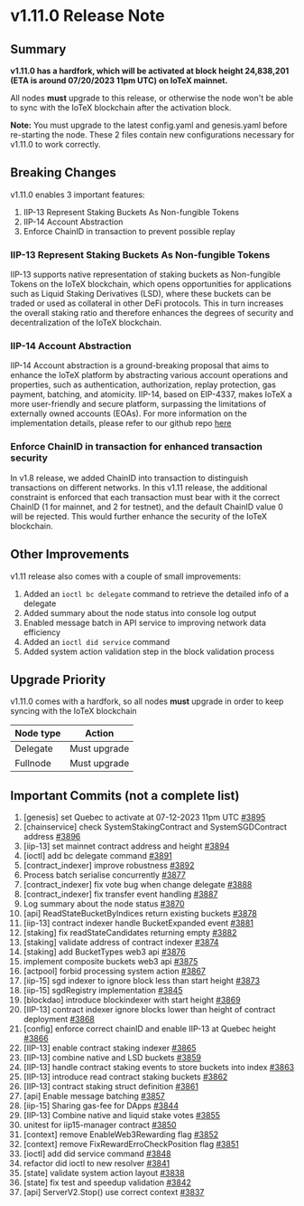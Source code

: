 # v1.11.0 Release Note

## Summary
**v1.11.0 has a hardfork, which will be activated at block height
24,838,201 (ETA is around 07/20/2023 11pm UTC) on IoTeX mainnet.**

All nodes **must** upgrade to this release, or otherwise the node won't be able
to sync with the IoTeX blockchain after the activation block.

**Note:**
You must upgrade to the latest config.yaml and genesis.yaml before re-starting the
node. These 2 files contain new configurations necessary for v1.11.0 to work correctly. 

## Breaking Changes
v1.11.0 enables 3 important features:
1. IIP-13 Represent Staking Buckets As Non-fungible Tokens
2. IIP-14 Account Abstraction
3. Enforce ChainID in transaction to prevent possible replay

### IIP-13 Represent Staking Buckets As Non-fungible Tokens
IIP-13 supports native representation of staking buckets as Non-fungible Tokens
on the IoTeX blockchain, which opens opportunities for applications such as
Liquid Staking Derivatives (LSD), where these buckets can be traded or used as
collateral in other DeFi protocols. This in turn increases the overall staking
ratio and therefore enhances the degrees of security and decentralization of the
IoTeX blockchain.

### IIP-14 Account Abstraction
IIP-14 Account abstraction is a ground-breaking proposal that aims to enhance
the IoTeX platform by abstracting various account operations and properties,
such as authentication, authorization, replay protection, gas payment, batching,
and atomicity. IIP-14, based on EIP-4337, makes IoTeX a more user-friendly and
secure platform, surpassing the limitations of externally owned accounts (EOAs).
For more information on the implementation details, please refer to ​our github
repo [here](https://github.com/iotexproject/account-abstraction-contracts)

### Enforce ChainID in transaction for enhanced transaction security
In v1.8 release, we added ChainID into transaction to distinguish transactions on
different networks. In this v1.11 release, the additional constraint is enforced
that each transaction must bear with it the correct ChainID (1 for mainnet, and 2
for testnet), and the default ChainID value 0 will be rejected. This would further
enhance the security of the IoTeX blockchain.

## Other Improvements
v1.11 release also comes with a couple of small improvements:
1. Added an `ioctl bc delegate` command to retrieve the detailed info of a delegate
2. Added summary about the node status into console log output
3. Enabled message batch in API service to improving network data efficiency
4. Added an `ioctl did service` command
5. Added system action validation step in the block validation process

## Upgrade Priority
v1.11.0 comes with a hardfork, so all nodes **must** upgrade in order to keep
syncing with the IoTeX blockchain

| Node type  | Action       |
| ---------- | ------------ |
| Delegate   | Must upgrade |
| Fullnode   | Must upgrade |

## Important Commits (not a complete list)
1. [genesis] set Quebec to activate at 07-12-2023 11pm UTC [#3895](https://github.com/iotexproject/iotex-core/pull/3895)
2. [chainservice] check SystemStakingContract and SystemSGDContract address [#3896](https://github.com/iotexproject/iotex-core/pull/3896)
3. [iip-13] set mainnet contract address and height [#3894](https://github.com/iotexproject/iotex-core/pull/3894)
4. [ioctl] add bc delegate command [#3891](https://github.com/iotexproject/iotex-core/pull/3891)
5. [contract_indexer] improve robustness [#3892](https://github.com/iotexproject/iotex-core/pull/3892)
6. Process batch serialise concurrently [#3877](https://github.com/iotexproject/iotex-core/pull/3877)
7. [contract_indexer] fix vote bug when change delegate [#3888](https://github.com/iotexproject/iotex-core/pull/3888)
8. [contract_indexer] fix transfer event handling [#3887](https://github.com/iotexproject/iotex-core/pull/3887)
9. Log summary about the node status [#3870](https://github.com/iotexproject/iotex-core/pull/3870)
10. [api] ReadStateBucketByIndices return existing buckets [#3878](https://github.com/iotexproject/iotex-core/pull/3878)
11. [iip-13] contract indexer handle BucketExpanded event [#3881](https://github.com/iotexproject/iotex-core/pull/3881)
12. [staking] fix readStateCandidates returning empty [#3882](https://github.com/iotexproject/iotex-core/pull/3882)
13. [staking] validate address of contract indexer [#3874](https://github.com/iotexproject/iotex-core/pull/3874)
14. [staking] add BucketTypes web3 api [#3876](https://github.com/iotexproject/iotex-core/pull/3876)
15. implement composite buckets web3 api [#3875](https://github.com/iotexproject/iotex-core/pull/3875)
16. [actpool] forbid processing system action [#3867](https://github.com/iotexproject/iotex-core/pull/3867)
17. [iip-15] sgd indexer to ignore block less than start height [#3873](https://github.com/iotexproject/iotex-core/pull/3873)
18. [iip-15] sgdRegistry implementation [#3845](https://github.com/iotexproject/iotex-core/pull/3845)
19. [blockdao] introduce blockindexer with start height [#3869](https://github.com/iotexproject/iotex-core/pull/3869)
20. [IIP-13] contract indexer ignore blocks lower than height of contract deployment [#3868](https://github.com/iotexproject/iotex-core/pull/3868)
21. [config] enforce correct chainID and enable IIP-13 at Quebec height [#3866](https://github.com/iotexproject/iotex-core/pull/3866)
22. [IIP-13] enable contract staking indexer [#3865](https://github.com/iotexproject/iotex-core/pull/3865)
23. [IIP-13] combine native and LSD buckets [#3859](https://github.com/iotexproject/iotex-core/pull/3859)
24. [IIP-13] handle contract staking events to store buckets into index [#3863](https://github.com/iotexproject/iotex-core/pull/3863)
25. [IIP-13] introduce read contract staking buckets [#3862](https://github.com/iotexproject/iotex-core/pull/3862)
26. [IIP-13] contract staking struct definition [#3861](https://github.com/iotexproject/iotex-core/pull/3861)
27. [api] Enable message batching [#3857](https://github.com/iotexproject/iotex-core/pull/3857)
28. [iip-15] Sharing gas-fee for DApps [#3844](https://github.com/iotexproject/iotex-core/pull/3844)
29. [IIP-13] Combine native and liquid stake votes [#3855](https://github.com/iotexproject/iotex-core/pull/3855)
30. unitest for iip15-manager contract [#3850](https://github.com/iotexproject/iotex-core/pull/3850)
31. [context] remove EnableWeb3Rewarding flag [#3852](https://github.com/iotexproject/iotex-core/pull/3852)
32. [context] remove FixRewardErroCheckPosition flag [#3851](https://github.com/iotexproject/iotex-core/pull/3851)
33. [ioctl] add did service command [#3848](https://github.com/iotexproject/iotex-core/pull/3848)
34. refactor did ioctl to new resolver [#3841](https://github.com/iotexproject/iotex-core/pull/3841)
35. [state] validate system action layout [#3838](https://github.com/iotexproject/iotex-core/pull/3838)
36. [state] fix test and speedup validation [#3842](https://github.com/iotexproject/iotex-core/pull/3842)
37. [api] ServerV2.Stop() use correct context [#3837](https://github.com/iotexproject/iotex-core/pull/3837)
